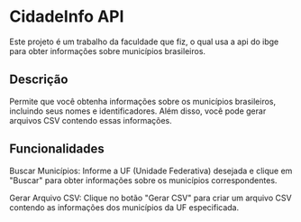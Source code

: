 # CidadeInfo API

Este projeto é um trabalho da faculdade que fiz, o qual usa a api do ibge para obter informações sobre municípios brasileiros.

## Descrição

Permite que você obtenha informações sobre os municípios brasileiros, incluindo seus nomes e identificadores. Além disso, você pode gerar arquivos CSV contendo essas informações.


## Funcionalidades

  Buscar Municípios: Informe a UF (Unidade Federativa) desejada e clique em "Buscar" para obter informações sobre os municípios correspondentes.
  
  Gerar Arquivo CSV: Clique no botão "Gerar CSV" para criar um arquivo CSV contendo as informações dos municípios da UF especificada.
